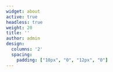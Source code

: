 ```yaml
---
widget: about
active: true
headless: true
weight: 20
title: ''
author: admin
design:
  columns: '2'
  spacing:
    padding: ["10px", "0", "12px", "0"]
---
```

